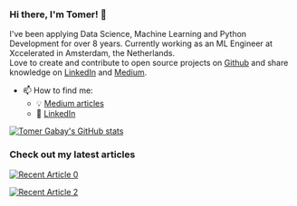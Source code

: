 ### Hi there, I'm Tomer! 👋 

I've been applying Data Science, Machine Learning and Python Development for over 8 years. Currently working as an ML Engineer at Xccelerated in Amsterdam, the Netherlands.   
Love to create and contribute to open source projects on [Github](https://github.com/sTomerG/) and share knowledge on [LinkedIn](https://www.linkedin.com/in/tomer-gabay/) and [Medium](https://medium.com/@tomergabay).

- 📫 How to find me: 
  - :bulb: [Medium articles](https://medium.com/@tomergabay)
  - :office: [LinkedIn](https://www.linkedin.com/in/tomer-gabay/)
  
  
[![Tomer Gabay's GitHub stats](https://github-readme-stats.vercel.app/api?username=sTomerG&count_private=true&show_icons=true)](https://github.com/anuraghazra/github-readme-stats)
 
 ### Check out my latest articles
 <a target="_blank" href="https://github-readme-medium-recent-article.vercel.app/medium/@tomergabay/0"><img src="https://github-readme-medium-recent-article.vercel.app/medium/@tomergabay/0" alt="Recent Article 0"> 

<a target="_blank" href="https://github-readme-medium-recent-article.vercel.app/medium/@tomergabay/2"><img src="https://github-readme-medium-recent-article.vercel.app/medium/@tomergabay/2" alt="Recent Article 2"> 
 

<!--
**sTomerG/sTomerG** is a ✨ _special_ ✨ repository because its `README.md` (this file) appears on your GitHub profile.

Here are some ideas to get you started:

- 🔭 I’m currently working on ...
- 🌱 I’m currently learning ...
- 👯 I’m looking to collaborate on ...
- 🤔 I’m looking for help with ...
- 💬 Ask me about ...
- 📫 How to reach me: ...
- 😄 Pronouns: ...
- ⚡ Fun fact: ...
-->
